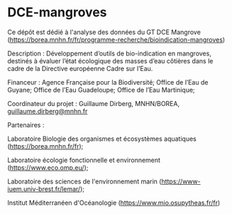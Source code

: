 # DCE-mangroves

Ce dépôt est dédié à l'analyse des données du GT DCE Mangrove (https://borea.mnhn.fr/fr/programme-recherche/bioindication-mangroves)

Description :
Développement d’outils de bio-indication en mangroves, destinés à évaluer l’état écologique des masses d’eau côtières dans le cadre de la Directive européenne Cadre sur l’Eau.

Financeur :
Agence Française pour la Biodiversité; 
Office de l’Eau de Guyane; 
Office de l’Eau Guadeloupe; 
Office de l’Eau Martinique; 

Coordinateur du projet :
Guillaume Dirberg, MNHN/BOREA, guillaume.dirberg@mnhn.fr

Partenaires :

Laboratoire Biologie des organismes et écosystèmes aquatiques (https://borea.mnhn.fr/fr);

Laboratoire écologie fonctionnelle et environnement (https://www.eco.omp.eu/);

Laboratoire des sciences de l'environnement marin (https://www-iuem.univ-brest.fr/lemar/);

Institut Méditerranéen d'Océanologie (https://www.mio.osupytheas.fr/fr)
